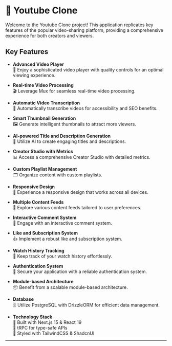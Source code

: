 # 🎥 Youtube Clone

Welcome to the Youtube Clone project! This application replicates key features of the popular video-sharing platform, providing a comprehensive experience for both creators and viewers.

## Key Features

- **Advanced Video Player**  
  🎥 Enjoy a sophisticated video player with quality controls for an optimal viewing experience.

- **Real-time Video Processing**  
  🎬 Leverage Mux for seamless real-time video processing.

- **Automatic Video Transcription**  
  📝 Automatically transcribe videos for accessibility and SEO benefits.

- **Smart Thumbnail Generation**  
  🖼️ Generate intelligent thumbnails to attract more viewers.

- **AI-powered Title and Description Generation**  
  🤖 Utilize AI to create engaging titles and descriptions.

- **Creator Studio with Metrics**  
  📊 Access a comprehensive Creator Studio with detailed metrics.

- **Custom Playlist Management**  
  🗂️ Organize content with custom playlists.

- **Responsive Design**  
  📱 Experience a responsive design that works across all devices.

- **Multiple Content Feeds**  
  🔄 Explore various content feeds tailored to user preferences.

- **Interactive Comment System**  
  💬 Engage with an interactive comment system.

- **Like and Subscription System**  
  👍 Implement a robust like and subscription system.

- **Watch History Tracking**  
  🎯 Keep track of your watch history effortlessly.

- **Authentication System**  
  🔐 Secure your application with a reliable authentication system.

- **Module-based Architecture**  
  📦 Benefit from a scalable module-based architecture.

- **Database**  
  🗄️ Utilize PostgreSQL with DrizzleORM for efficient data management.

- **Technology Stack**  
  🚀 Built with Next.js 15 & React 19  
  🔄 tRPC for type-safe APIs  
  💅 Styled with TailwindCSS & ShadcnUI

---
